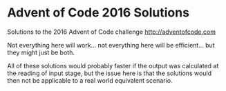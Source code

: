 # Advent of Code 2016 Solutions
Solutions to the 2016 Advent of Code challenge http://adventofcode.com

Not everything here will work... not everything here will be efficient... but they might just be both.

All of these solutions would probably faster if the output was calculated at the reading of input stage, but the issue 
here is that the solutions would then not be applicable to a real world equivalent scenario. 